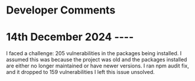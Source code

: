 # Developer Comments

# 14th December 2024 ----

I faced a challenge: 205 vulnerabilities in the packages being installed.
I assumed this was because the project was old and the packages installed are either no longer maintained or have newer versions.
I ran npm audit fix, and it dropped to 159 vulnerabilities
I left this issue unsolved.
